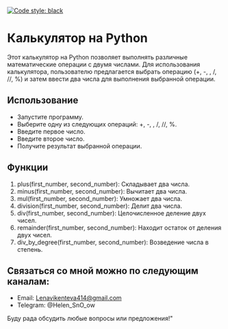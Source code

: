
[![Code style: black](https://img.shields.io/badge/code%20style-black-000000.svg)](https://github.com/psf/black)

# Калькулятор на Python

Этот калькулятор на Python позволяет выполнять различные математические операции с двумя числами. Для использования калькулятора, пользователю предлагается выбрать операцию (+, -, , /, //, %) и затем ввести два числа для выполнения выбранной операции.

## Использование

 - Запустите программу.
 - Выберите одну из следующих операций: +, -, , /, //, %.
 - Введите первое число.
 - Введите второе число.
 - Получите результат выбранной операции.

## Функции
1. plus(first_number, second_number): Складывает два числа.
2. minus(first_number, second_number): Вычитает два числа.
3. mul(first_number, second_number): Умножает два числа.
4. division(first_number, second_number): Делит два числа.
5. div(first_number, second_number): Целочисленное деление двух чисел.
6. remainder(first_number, second_number): Находит остаток от деления двух чисел.
7. div_by_degree(first_number, second_number): Возведение числа в степень.

## Связаться со мной можно по следующим каналам:

- Email: Lenavikenteva414@gmail.com
- Telegram: @Helen_SnO_ow

Буду рада обсудить любые вопросы или предложения!"
